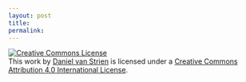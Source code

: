 ```yaml
---
layout: post
title:
permalink:
---
```







<a rel="license" href="http://creativecommons.org/licenses/by/4.0/"><img alt="Creative Commons License" style="border-width:0" src="https://i.creativecommons.org/l/by/4.0/88x31.png" /></a><br />This <span xmlns:dct="http://purl.org/dc/terms/" href="http://purl.org/dc/dcmitype/Text" rel="dct:type">work</span> by <a xmlns:cc="http://creativecommons.org/ns#" href="davanstiren.github.io" property="cc:attributionName" rel="cc:attributionURL">Daniel van Strien</a> is licensed under a <a rel="license" href="http://creativecommons.org/licenses/by/4.0/">Creative Commons Attribution 4.0 International License</a>.
